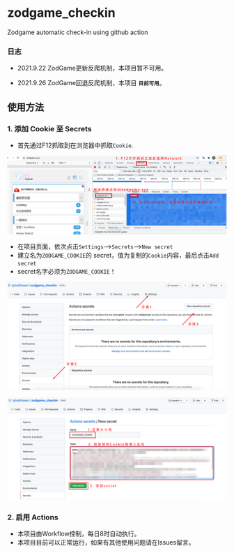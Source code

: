 # zodgame_checkin
Zodgame automatic check-in using github action

### 日志

- 2021.9.22 ZodGame更新反爬机制，本项目暂不可用。

- 2021.9.26 ZodGame回退反爬机制，本项目 **`目前可用`**。

## 使用方法
### 1. 添加 Cookie 至 Secrets

- 首先通过F12抓取到在浏览器中抓取`Cookie`.
<p align="center">
  <img src="imgs/Step1.png" />
</p>

- 在项目页面，依次点击`Settings`-->`Secrets`-->`New secret`
- 建立名为`ZODGAME_COOKIE`的 secret，值为复制的`Cookie`内容，最后点击`Add secret`
- secret名字必须为`ZODGAME_COOKIE`！
<p align="center">
  <img src="imgs/Step2.png" />
</p>
<p align="center">
  <img src="imgs/Step3.png" />
</p>

### 2. 启用 Actions

- 本项目由Workflow控制，每日8时自动执行。
- 本项目目前可以正常运行，如果有其他使用问题请在Issues留言。
